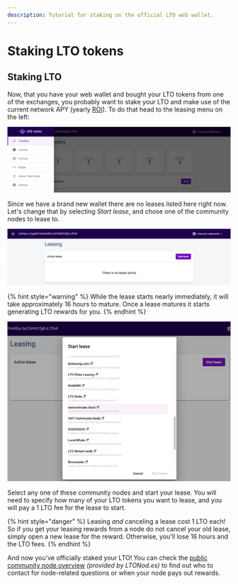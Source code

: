 ```yaml
---
description: Tutorial for staking on the official LTO web wallet.
---
```


# Staking LTO tokens

## Staking LTO&#x20;

Now, that you have your web wallet and bought your LTO tokens from one of the exchanges, you probably want to stake your LTO and make use of the current network APY (yearly [ROI](https://www.ltonod.es)). To do that head to the leasing menu on the left:

![Enter the Leasing menu for an overview of your leases and community nodes.](../../.gitbook/assets/screen-shot-2021-06-01-at-17.48.40.png)

Since we have a brand new wallet there are no leases listed here right now. Let's change that by selecting _Start lease_, and chose one of the community nodes to lease to.

![The Leasing overview will have all the leases you start in a chronological order.](../../.gitbook/assets/screen-shot-2021-06-01-at-17.49.01.png)

{% hint style="warning" %}
While the lease starts nearly immediately, it will take approximately 16 hours to mature. Once a lease matures it starts generating LTO rewards for you.
{% endhint %}

![The leasing tab provides an overview of community nodes.](../../.gitbook/assets/screen-shot-2021-06-01-at-17.49.55.png)

Select any one of these community nodes and start your lease. You will need to specify how many of your LTO tokens you want to lease, and you will pay a 1 LTO fee for the lease to start.

{% hint style="danger" %}
Leasing _and_ canceling a lease cost 1 LTO each! So if you get your leasing rewards from a node do not cancel your old lease, simply open a new lease for the reward. Otherwise, you'll lose 16 hours and the LTO fees.
{% endhint %}

And now you've officially staked your LTO! You can check the [public community node overview](https://www.ltonod.es) _(provided by LTONod.es)_ to find out who to contact for node-related questions or when your node pays out rewards.
